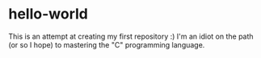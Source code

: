 # hello-world
This is an attempt at creating my first repository :) 
I'm an idiot on the path (or so I hope) to mastering the "C" programming language.


